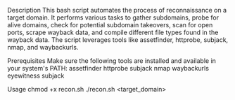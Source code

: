 Description
This bash script automates the process of reconnaissance on a target domain. It performs various tasks to gather subdomains, probe for alive domains, check for potential subdomain takeovers, scan for open ports, scrape wayback data, and compile different file types found in the wayback data. The script leverages tools like assetfinder, httprobe, subjack, nmap, and waybackurls.

Prerequisites
Make sure the following tools are installed and available in your system's PATH:
assetfinder
httprobe
subjack
nmap
waybackurls
eyewitness
subjack

Usage
chmod +x recon.sh
./recon.sh <target_domain>

 

